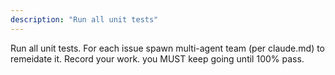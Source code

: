 ```yaml
---
description: "Run all unit tests"
---
```


Run all unit tests. For each issue spawn multi-agent team (per claude.md) to remeidate it. Record your work. you MUST keep going until 100% pass.